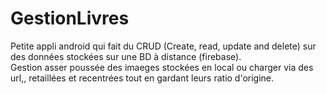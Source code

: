 # GestionLivres

Petite appli android qui fait du CRUD (Create, read, update and delete) sur des données stockées sur une BD à distance (firebase).  
Gestion asser poussée des imaeges stockées en local ou charger via des url,, retaillées et recentrées tout en gardant leurs ratio d'origine.
